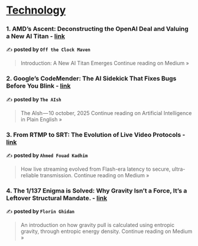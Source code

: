 
<h1><a href=https://medium.com/tag/technology/recommended target="_blank" rel="noopener noreferrer">Technology</a></h1>
<h3>1. AMD’s Ascent: Deconstructing the OpenAI Deal and Valuing a New AI Titan - <a href="https://medium.com/@offtheclockmaven/amds-ascent-deconstructing-the-openai-deal-and-valuing-a-new-ai-titan-14c084c1a608?source=rss------technology-5" target="_blank" rel="noopener noreferrer">link</a></h3>

✍️ **posted by `Off the Clock Maven`**

<blockquote>Introduction: A New AI Titan Emerges
Continue reading on Medium »</blockquote>

<h3>2. Google’s CodeMender: The AI Sidekick That Fixes Bugs Before You Blink - <a href="https://ai.plainenglish.io/googles-codemender-the-ai-sidekick-that-fixes-bugs-before-you-blink-eb174fb90edc?source=rss------technology-5" target="_blank" rel="noopener noreferrer">link</a></h3>

✍️ **posted by `The AIsh`**

<blockquote>The AIsh — 10 october, 2025
Continue reading on Artificial Intelligence in Plain English »</blockquote>

<h3>3. From RTMP to SRT: The Evolution of Live Video Protocols - <a href="https://medium.com/@sadisadikoglu33/from-rtmp-to-srt-the-evolution-of-live-video-protocols-e8cd52036e20?source=rss------technology-5" target="_blank" rel="noopener noreferrer">link</a></h3>

✍️ **posted by `Ahmed Fouad Kadhim`**

<blockquote>How live streaming evolved from Flash-era latency to secure, ultra-reliable transmission.
Continue reading on Medium »</blockquote>

<h3>4. The 1/137 Enigma is Solved: Why Gravity Isn’t a Force, It’s a Leftover Structural Mandate. - <a href="https://medium.com/@fghidan/the-1-137-enigma-is-solved-why-gravity-isnt-a-force-it-s-a-leftover-structural-mandate-7c48a142f718?source=rss------technology-5" target="_blank" rel="noopener noreferrer">link</a></h3>

✍️ **posted by `Florin Ghidan`**

<blockquote>An introduction on how gravity pull is calculated using entropic gravity, through entropic energy density.
Continue reading on Medium »</blockquote>

